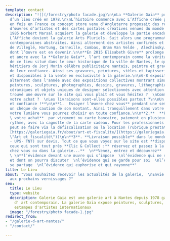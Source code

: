 ```yaml
---
template: contact
description: "![](/forestry/photo facade.jpg)\n\nLa **Galerie Gaïa** prolonge l’esprit
  d’un lieu créé en 1978.\n\nL’histoire commence avec L’Affiche créée pour la première
  en fois en France ce concept store venu d’Angleterre proposait des reproductions
  d’œuvres d’artistes et des cartes postales créatives venues du monde entier.\n\nEn
  1985 Norbert Marsal acquiert la galerie et développe la partie encadrement. En 1999
  L’Affiche devient la galerie Arts Pluriels. Suit alors une programmation d’œuvres
  contemporaines abstraites. Ainsi alternent des artistes confirmés et des expositions
  de Villeglé, Hartung, Corneille, Combas, Bram Van Velde , Alechinsky… et des artistes
  dont l’œuvre est en devenir.\n\n**En 2015 Elisabeth Givre** prolonge l’aventure
  et ancre avec la **Galerie Gaïa**, l’art contemporain comme la véritable empreinte
  de ce lieu situé dans le cœur historique de la ville de Nantes, le quartier Decré.\n\nLes
  héritiers de Jorj Morin célèbre publicitaire nantais, peintre et graveur nous honorent
  de leur confiance. Ainsi ses gravures, peintures, stèles et tapisseries sont exposées
  et disponibles à la vente en exclusivité à la galerie.\n\n6-8 expositions en solo-show
  alternent dans l'année avec des expositions collectives montrant simultanément des
  peintures, sculptures, photographies, dessins, gravures, lithographies, sérigraphies,
  céramiques et objets uniques de designer sélectionnés avec attention.\n\nVous avez
  trouvé une œuvre sur le site qui vous plait et vous hésitez ?  \nComment financer
  votre achat ?  \nLes livraisons sont-elles possibles partout ?\n\nUn crédo : **simplicité
  et confiance !**\n\n**1.  Essayer l’œuvre chez vous** pendant une semaine contre
  un chèque de caution de son montant. Ainsi tranquillement dans votre espace, avec
  votre lumière vous pourrez choisir en toute confiance.\n\n**2.**  **Paiement de
  \ votre achat**  par virement ou carte bancaire, paiement en plusieurs fois à votre
  rythme, avec la cagnotte de la carte cadeau. Pour les professionnels le financement
  peut se faire via la défiscalisation ou la location (rubrique prestation - défiscalisation:
  [https://galeriegaia.fr/about/art-et-fiscalite/](https://galeriegaia.fr/about/art-et-fiscalite/
  \"Art et fiscalité\"))\n\n**3**. **Livraison possible** dans le monde entier (DHL
  - UPS- TNT) sur devis. Tout ce que vous voyez sur le site est **disponible**.  \nPour
  ceux qui sont tout près **Clic & Collect :** réservez et passez à la galerie.\n\n**Depuis
  chez vous ou dans la galerie...**  \n**Venez, entrez et découvrez**  \n**l’évidence**
  \ \n**l’évidence devant une œuvre qui s’impose  \nl’évidence qui ne se discute pas
  et dont on pourra discuter  \nl’évidence qui se garde pour soi  \nl’évidence qui
  se partage  \nl’évidence qui euphorise et qui rayonne**"
title: Le Lieu
about: "Vous souhaitez recevoir les actualités de la galerie,  \nEnvie d’être invité
  aux prochains vernissages ?"
seo:
  title: Le Lieu
  type: website
  description: Galerie Gaia est une galerie art à Nantes depuis 1978 galerie d'exposition
    d' art contemporain. La galerie Gaïa expose peintures, sculptures, photos, dessins
    estampes d'artistes internationaux
  image: "/forestry/photo facade-1.jpg"
redirect_from:
- "/galerie-d-art-nantes/"
- "/contact/"

---
```

